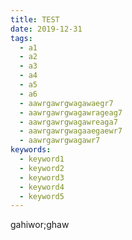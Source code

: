 ```yaml
---
title: TEST
date: 2019-12-31
tags:
  - a1
  - a2
  - a3
  - a4
  - a5
  - a6
  - aawrgawrgwagawaegr7
  - aawrgawrgwagawrageag7
  - aawrgawrgwagawreaga7
  - aawrgawrgwagaaegaewr7
  - aawrgawrgwagawr7
keywords:
  - keyword1
  - keyword2
  - keyword3
  - keyword4
  - keyword5
---
```


gahiwor;ghaw
